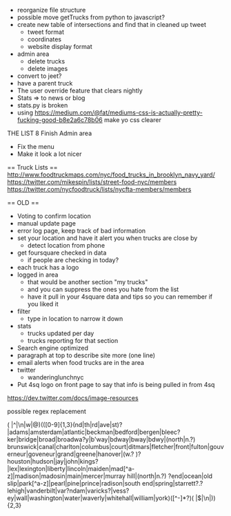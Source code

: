 - reorganize file structure
- possible move getTrucks from python to javascript?
- create new table of intersections and find that in cleaned up tweet
    - tweet format
    - coordinates
    - website display format
- admin area
    - delete trucks
    - delete images
- convert to jeet?
- have a parent truck
- The user override feature that clears nightly
- Stats => to news or blog
- stats.py is broken
- using https://medium.com/@fat/mediums-css-is-actually-pretty-fucking-good-b8e2a6c78b06 make yo css clearer

THE LIST
8 Finish Admin area
  - Fix the menu
  - Make it look a lot nicer

== Truck Lists ==
http://www.foodtruckmaps.com/nyc/food_trucks_in_brooklyn_navy_yard/
https://twitter.com/mikespin/lists/street-food-nyc/members
https://twitter.com/nycfoodtruck/lists/nycfta-members/members

== OLD ==
- Voting to confirm location
- manual update page
- error log page, keep track of bad information
- set your location and have it alert you when trucks are close by
	- detect location from phone
- get foursquare checked in data
    - if people are checking in today?
- each truck has a logo
- logged in area
	- that would be another section "my trucks"
	- and you can suppress the ones you hate from the list
	- have it pull in your 4square data and tips so you can remember if you liked it
- filter
	- type in location to narrow it down
- stats
    - trucks updated per day
    - trucks reporting for that section
- Search engine optimized
- paragraph at top to describe site more (one line)
- email alerts when food trucks are in the area
- twitter
    - wanderinglunchnyc
- Put 4sq logo on front page to say that info is being pulled in from 4sq

https://dev.twitter.com/docs/image-resources

possible regex replacement

( |^|\n|w|@)(([0-9]{1,3}(nd|th|rd|ave|st)? |adams|amsterdam|atlantic|beckman|bedford|bergen|bleec?ker|bridge|broad|broadwa?y|b'way|bdway|bway|bdwy|(north|n.?) brunswick|canal|charlton|columbus|court|ditmars|fletcher|front|fulton|gouverneur|goveneur|grand|greene|hanover|(w.? )?houston|hudson|jay|john|kings?|lex|lexington|liberty|lincoln|maiden|mad[^a-z]|madison|madosin|main|mercer|murray hill|(north|n.?) ?end|ocean|old slip|park[^a-z]|pearl|pine|prince|radison|south end|spring|starrett?.?lehigh|vanderbilt|var?ndam|varicks?|vess?ey|wall|washington|water|waverly|whitehall|william|york)([^-]*?)( |$|\n|)){2,3}
